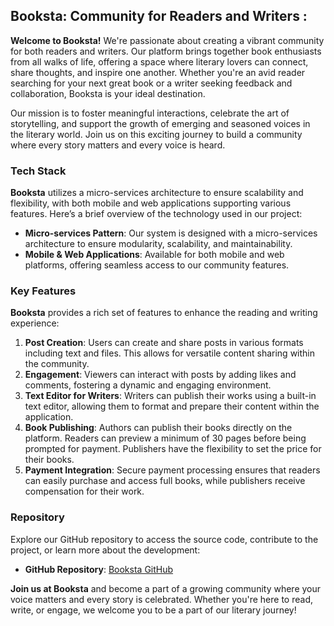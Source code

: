 ## **Booksta: Community for Readers and Writers :**

**Welcome to Booksta!** We're passionate about creating a vibrant community for both readers and writers. Our platform brings together book enthusiasts from all walks of life, offering a space where literary lovers can connect, share thoughts, and inspire one another. Whether you're an avid reader searching for your next great book or a writer seeking feedback and collaboration, Booksta is your ideal destination.

Our mission is to foster meaningful interactions, celebrate the art of storytelling, and support the growth of emerging and seasoned voices in the literary world. Join us on this exciting journey to build a community where every story matters and every voice is heard.

### Tech Stack

**Booksta** utilizes a micro-services architecture to ensure scalability and flexibility, with both mobile and web applications supporting various features. Here’s a brief overview of the technology used in our project:

- **Micro-services Pattern**: Our system is designed with a micro-services architecture to ensure modularity, scalability, and maintainability.
- **Mobile & Web Applications**: Available for both mobile and web platforms, offering seamless access to our community features.

### Key Features

**Booksta** provides a rich set of features to enhance the reading and writing experience:

1. **Post Creation**: Users can create and share posts in various formats including text and files. This allows for versatile content sharing within the community.
2. **Engagement**: Viewers can interact with posts by adding likes and comments, fostering a dynamic and engaging environment.
3. **Text Editor for Writers**: Writers can publish their works using a built-in text editor, allowing them to format and prepare their content within the application.
4. **Book Publishing**: Authors can publish their books directly on the platform. Readers can preview a minimum of 30 pages before being prompted for payment. Publishers have the flexibility to set the price for their books.
5. **Payment Integration**: Secure payment processing ensures that readers can easily purchase and access full books, while publishers receive compensation for their work.

### Repository

Explore our GitHub repository to access the source code, contribute to the project, or learn more about the development:

- **GitHub Repository**: [Booksta GitHub](https://github.com/Booksta2k24)

**Join us at Booksta** and become a part of a growing community where your voice matters and every story is celebrated. Whether you're here to read, write, or engage, we welcome you to be a part of our literary journey!
